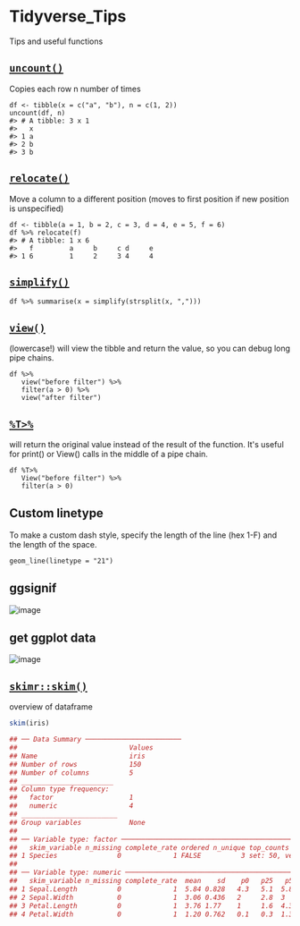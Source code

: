 # Tidyverse_Tips
Tips and useful functions


    

## [`uncount()`](https://tidyr.tidyverse.org/reference/uncount.html)
Copies each row n number of times
    
    df <- tibble(x = c("a", "b"), n = c(1, 2))
    uncount(df, n)
    #> # A tibble: 3 x 1
    #>   x    
    #> 1 a    
    #> 2 b    
    #> 3 b  

## [`relocate()`](https://dplyr.tidyverse.org/reference/relocate.html)
Move a column to a different position (moves to first position if new position is unspecified)

    df <- tibble(a = 1, b = 2, c = 3, d = 4, e = 5, f = 6)
    df %>% relocate(f)
    #> # A tibble: 1 x 6
    #>   f         a     b     c d     e    
    #> 1 6         1     2     3 4     4    


## [`simplify()`](https://purrr.tidyverse.org/reference/as_vector.html)

    df %>% summarise(x = simplify(strsplit(x, ",")))
    
## [`view()`](https://tibble.tidyverse.org/reference/view.html)
(lowercase!) will view the tibble and return the value, so you can debug long pipe chains.

    df %>%
       view("before filter") %>%
       filter(a > 0) %>%
       view("after filter")
       
## [`%T>%`](https://magrittr.tidyverse.org/reference/tee.html)
will return the original value instead of the result of the function. It's useful for print() or View() calls in the middle of a pipe chain.

    df %T>%
       View("before filter") %>%
       filter(a > 0)

## Custom linetype
To make a custom dash style, specify the length of the line (hex 1-F) and the length of the space.

    geom_line(linetype = "21")

## ggsignif

![image](https://user-images.githubusercontent.com/2257540/128414887-4db0bcc0-537e-4dbd-8aaa-b4e41c73c179.png)


## get ggplot data
![image](https://user-images.githubusercontent.com/2257540/131897725-b029e854-cd21-40a7-8e89-a8cf659364cb.png)

## [`skimr::skim()`](https://docs.ropensci.org/skimr/) 
overview of dataframe

```r
skim(iris)

## ── Data Summary ────────────────────────
##                            Values
## Name                       iris  
## Number of rows             150   
## Number of columns          5     
## _______________________          
## Column type frequency:           
##   factor                   1     
##   numeric                  4     
## ________________________         
## Group variables            None  
## 
## ── Variable type: factor ───────────────────────────────────────────────────────────────────────────
##   skim_variable n_missing complete_rate ordered n_unique top_counts               
## 1 Species               0             1 FALSE          3 set: 50, ver: 50, vir: 50
## 
## ── Variable type: numeric ──────────────────────────────────────────────────────────────────────────
##   skim_variable n_missing complete_rate  mean    sd    p0   p25   p50   p75  p100 hist 
## 1 Sepal.Length          0             1  5.84 0.828   4.3   5.1  5.8    6.4   7.9 ▆▇▇▅▂
## 2 Sepal.Width           0             1  3.06 0.436   2     2.8  3      3.3   4.4 ▁▆▇▂▁
## 3 Petal.Length          0             1  3.76 1.77    1     1.6  4.35   5.1   6.9 ▇▁▆▇▂
## 4 Petal.Width           0             1  1.20 0.762   0.1   0.3  1.3    1.8   2.5 ▇▁▇▅▃
```


